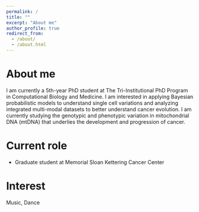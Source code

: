 ```yaml
---
permalink: /
title: ""
excerpt: "About me"
author_profile: true
redirect_from: 
  - /about/
  - /about.html
---
```


About me
======
I am currently a 5th-year PhD student at The Tri-Institutional PhD Program in Computational Biology and Medicine. I am interested in applying Bayesian probabilistic models to understand single cell variations and analyzing integrated multi-modal datasets to better understand cancer evolution. I am currently studying the genotypic and phenotypic variation in mitochondrial DNA (mtDNA) that underlies the development and progression of cancer.

Current role
======
* Graduate student at Memorial Sloan Kettering Cancer Center

Interest
======
Music, Dance
